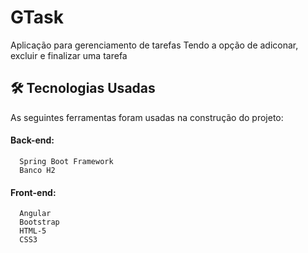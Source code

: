 # GTask
<tr>
Aplicação para gerenciamento de tarefas
Tendo a opção de adiconar, excluir e finalizar uma tarefa
 
 ## 🛠 Tecnologias Usadas
 As seguintes ferramentas foram usadas na construção do projeto:
 #### Back-end:
      Spring Boot Framework
      Banco H2
 #### Front-end:
      Angular
      Bootstrap
      HTML-5
      CSS3
